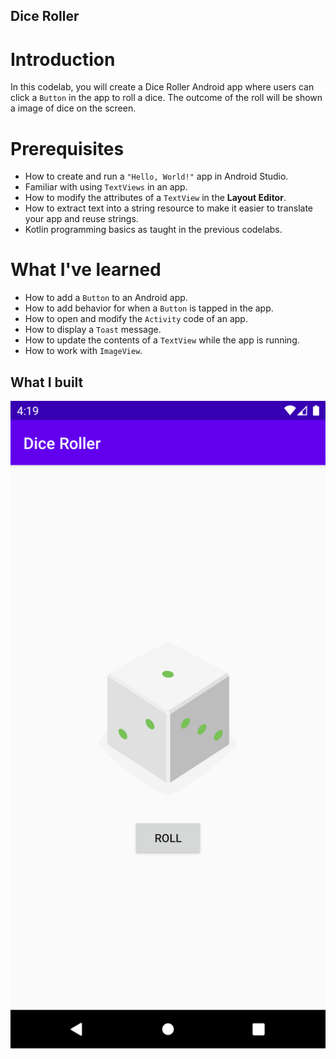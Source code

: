 ## Dice Roller

# Introduction

In this codelab, you will create a Dice Roller Android app where users can click a `Button` in the app to roll a dice. The outcome of the roll will be shown a image of dice on the screen.

# Prerequisites

* How to create and run a `"Hello, World!"` app in Android Studio.
* Familiar with using `TextViews` in an app.
* How to modify the attributes of a `TextView` in the **Layout Editor**.
* How to extract text into a string resource to make it easier to translate your app and reuse strings.
* Kotlin programming basics as taught in the previous codelabs.

# What I've learned

* How to add a `Button` to an Android app.
* How to add behavior for when a `Button` is tapped in the app.
* How to open and modify the `Activity` code of an app.
* How to display a `Toast` message.
* How to update the contents of a `TextView` while the app is running.
* How to work with `ImageView`.

## What I built

<p align="center">
  <img src="https://raw.githubusercontent.com/lintonjr/AndroidBasics/master/DiceRoller/imgs/diceroller.png" alt="DiceRoller screen" width="738">
</p>